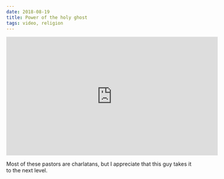 ```yaml
---
date: 2018-08-19
title: Power of the holy ghost
tags: video, religion
---
```


<iframe width="560" height="315" src="https://www.youtube.com/embed/VERbC0v543Q" title="YouTube video player" frameborder="0" allow="accelerometer; autoplay; clipboard-write; encrypted-media; gyroscope; picture-in-picture" allowfullscreen></iframe>

Most of these pastors are charlatans, but I appreciate that this guy takes it to the next level.